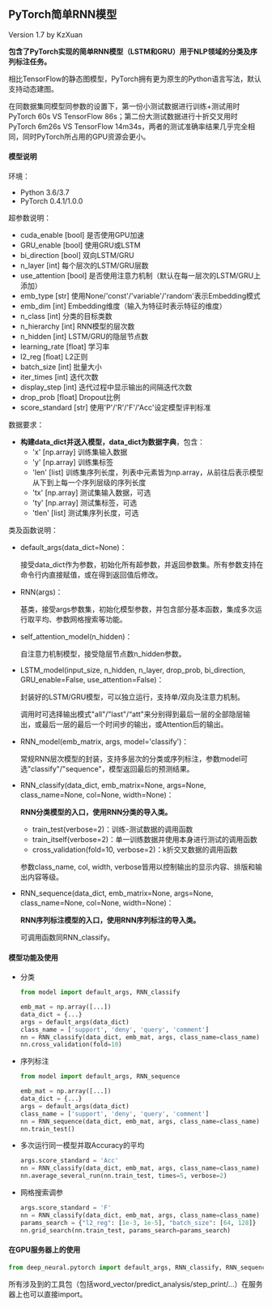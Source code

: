 ## PyTorch简单RNN模型

Version 1.7 by KzXuan

**包含了PyTorch实现的简单RNN模型（LSTM和GRU）用于NLP领域的分类及序列标注任务。**

相比TensorFlow的静态图模型，PyTorch拥有更为原生的Python语言写法，默认支持动态建图。

在同数据集同模型同参数的设置下，第一份小测试数据进行训练+测试用时PyTorch 60s VS TensorFlow 86s；第二份大测试数据进行十折交叉用时PyTorch 6m26s VS TensorFlow 14m34s，两者的测试准确率结果几乎完全相同，同时PyTorch所占用的GPU资源会更小。



#### 模型说明

环境：

* Python 3.6/3.7
* PyTorch 0.4.1/1.0.0

超参数说明：

- cuda_enable [bool]	是否使用GPU加速
- GRU_enable [bool]	使用GRU或LSTM
- bi_direction [bool]	双向LSTM/GRU
- n_layer [int]			每个层次的LSTM/GRU层数
- use_attention [bool]	是否使用注意力机制（默认在每一层次的LSTM/GRU上添加）
- emb_type [str]		使用None/'const'/'variable'/'random'表示Embedding模式
- emb_dim [int]		Embedding维度（输入为特征时表示特征的维度）
- n_class [int]			分类的目标类数
- n_hierarchy [int]		RNN模型的层次数
- n_hidden [int]		LSTM/GRU的隐层节点数
- learning_rate [float]	学习率
- l2_reg [float]			L2正则
- batch_size [int]		批量大小
- iter_times [int]		迭代次数
- display_step [int]		迭代过程中显示输出的间隔迭代次数
- drop_prob [float]		Dropout比例
- score_standard [str]	使用'P'/'R'/'F'/'Acc'设定模型评判标准

数据要求：

- **构建data_dict并送入模型，data_dict为数据字典**，包含：
  - 'x' [np.array]		训练集输入数据
  - 'y' [np.array]		训练集标签
  - 'len' [list]		训练集序列长度，列表中元素皆为np.array，从前往后表示模型从下到上每一个序列层级的序列长度
  - 'tx' [np.array]	测试集输入数据，可选
  - 'ty' [np.array]	测试集标签，可选
  - 'tlen' [list]		测试集序列长度，可选

类及函数说明：

* default_args(data_dict=None)：

  接受data_dict作为参数，初始化所有超参数，并返回参数集。所有参数支持在命令行内直接赋值，或在得到返回值后修改。

* RNN(args)：

  基类，接受args参数集，初始化模型参数，并包含部分基本函数，集成多次运行取平均、参数网格搜索等功能。

* self_attention_model(n_hidden)：

  自注意力机制模型，接受隐层节点数n_hidden参数。

* LSTM_model(input_size, n_hidden, n_layer, drop_prob, bi_direction, GRU_enable=False, use_attention=False)：

  封装好的LSTM/GRU模型，可以独立运行，支持单/双向及注意力机制。

  调用时可选择输出模式"all"/"last"/“att"来分别得到最后一层的全部隐层输出，或最后一层的最后一个时间步的输出，或Attention后的输出。

* RNN_model(emb_matrix, args, model='classify')：

  常规RNN层次模型的封装，支持多层次的分类或序列标注，参数model可选"classify"/"sequence"，模型返回最后的预测结果。

* RNN_classify(data_dict, emb_matrix=None, args=None, class_name=None, col=None, width=None)：

  **RNN分类模型的入口，使用RNN分类的导入类。**

  * train_test(verbose=2)：训练-测试数据的调用函数
  * train_itself(verbose=2)：单一训练数据并使用本身进行测试的调用函数
  * cross_validation(fold=10, verbose=2)：k折交叉数据的调用函数

  参数class_name, col, width, verbose皆用以控制输出的显示内容、排版和输出内容等级。

* RNN_sequence(data_dict, emb_matrix=None, args=None, class_name=None, col=None, width=None)：

  **RNN序列标注模型的入口，使用RNN序列标注的导入类。**

  可调用函数同RNN_classify。



#### 模型功能及使用

* 分类

  ```python
  from model import default_args, RNN_classify
  
  emb_mat = np.array([...])
  data_dict = {...}
  args = default_args(data_dict)
  class_name = ['support', 'deny', 'query', 'comment']
  nn = RNN_classify(data_dict, emb_mat, args, class_name=class_name)
  nn.cross_validation(fold=10)
  ```

* 序列标注

  ```python
  from model import default_args, RNN_sequence
  
  emb_mat = np.array([...])
  data_dict = {...}
  args = default_args(data_dict)
  class_name = ['support', 'deny', 'query', 'comment']
  nn = RNN_sequence(data_dict, emb_mat, args, class_name=class_name)
  nn.train_test()
  ```

* 多次运行同一模型并取Accuracy的平均

  ```python
  args.score_standard = 'Acc'
  nn = RNN_classify(data_dict, emb_mat, args, class_name=class_name)
  nn.average_several_run(nn.train_test, times=5, verbose=2)
  ```

* 网格搜索调参

  ```python
  args.score_standard = 'F'
  nn = RNN_classify(data_dict, emb_mat, args, class_name=class_name)
  params_search = {"l2_reg": [1e-3, 1e-5], "batch_size": [64, 128]}
  nn.grid_search(nn.train_test, params_search=params_search)
  ```



#### 在GPU服务器上的使用

```python
from deep_neural.pytorch import default_args, RNN_classify, RNN_sequence
```

所有涉及到的工具包（包括word_vector/predict_analysis/step_print/…）在服务器上也可以直接import。